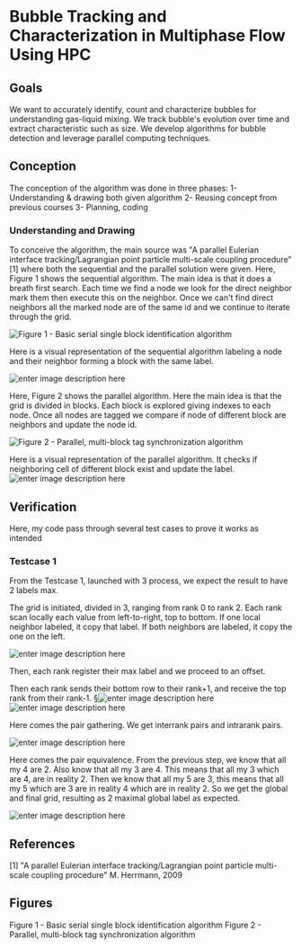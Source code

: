 ﻿# Bubble Tracking and Characterization in Multiphase Flow Using HPC

## Goals 

We want to accurately identify, count and characterize bubbles for understanding gas-liquid mixing. We track bubble's evolution over time and extract characteristic such as size. We develop algorithms for bubble detection and leverage parallel computing techniques. 

## Conception

The conception of the algorithm was done in three phases:
1- Understanding & drawing both given algorithm
2- Reusing concept from previous courses 
3- Planning, coding

### Understanding and Drawing

To conceive the algorithm, the main source was "A parallel Eulerian interface tracking/Lagrangian point particle multi-scale coupling procedure" [1] where both the sequential and the parallel solution were given.
Here, Figure 1 shows the sequential algorithm. The main idea is that it does a breath first search. Each time we find a node we look for the direct neighbor mark them then execute this on the neighbor. Once we can't find direct neighbors all the marked node are of the same id and we continue to iterate through the grid. 

![Figure 1 - Basic serial single block identification algorithm](https://i.imgur.com/dALZYxE.png) 

Here is a visual representation of the sequential algorithm labeling a node and their neighbor forming a block with the same label.

![enter image description here](https://i.imgur.com/VcUjxCI.png)

Here, Figure 2 shows the parallel algorithm. 
Here the main idea is that the grid is divided in blocks. Each block is explored giving indexes to each node. Once all nodes are tagged we compare if node of different block are neighbors and update the node id.

![Figure 2 - Parallel, multi-block tag synchronization algorithm](https://i.imgur.com/8W6BvQj.png)

Here is a visual representation of the parallel algorithm. It checks if neighboring cell of different block exist and update the label.
![enter image description here](https://i.imgur.com/K34D2fm.png)



## Verification
Here, my code pass through several test cases to prove it works as intended 

### Testcase 1
From the Testcase 1, launched with 3 process, we expect the result to have 2 labels max.

The grid is initiated, divided in 3, ranging from rank 0 to rank 2. 
Each rank scan locally each value from left-to-right, top to bottom. 
If one local neighbor labeled, it copy that label.
If both neighbors are labeled, it copy the one on the left.

![enter image description here](https://i.imgur.com/Pg3di1r.png)

Then, each rank register their max label and we proceed to an offset.

Then each rank sends their bottom row to their rank+1, and receive the top rank from their rank-1.
§![enter image description here](https://i.imgur.com/e56o9LU.png)
![enter image description here](https://i.imgur.com/Qv9iexN.png)

Here comes the pair gathering. 
We get interrank pairs and intrarank pairs.

![enter image description here](https://i.imgur.com/e56o9LU.png)

Here comes the pair equivalence.
From the previous step, we know that all my 4 are 2. 
Also know that all my 3 are 4. This means that all my 3 which are 4, are in reality 2.
Then we know that all my 5 are 3, this means that all my 5 which are 3 are in reality 4 which are in reality 2.
So we get the global and final grid, resulting as 2 maximal global label as expected.

![enter image description here](https://i.imgur.com/8yiseSZ.png)
## References 
[1] "A parallel Eulerian interface tracking/Lagrangian point particle multi-scale coupling procedure" M. Herrmann, 2009 

## Figures
Figure 1 - Basic serial single block identification algorithm
Figure 2 - Parallel, multi-block tag synchronization algorithm


